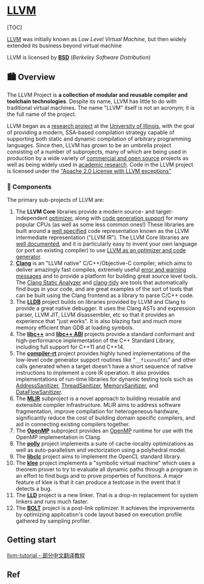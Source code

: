 # [LLVM](https://llvm.org)

[TOC]



[LLVM](https://llvm.org) was initially known as *Low Level Virtual Machine*, but then widely extended its business beyond virtual machine

LLVM is licensed by [**BSD**](https://linux.cn/article-3186-1.html) (*Berkeley Software Distribution*)



## 🏙 Overview
The LLVM Project is **a collection of modular and reusable compiler and toolchain technologies**. Despite its name, LLVM has little to do with traditional virtual machines. The name "LLVM" itself is not an acronym; it is the full name of the project.

LLVM began as a [research project](https://llvm.org/pubs/2004-01-30-CGO-LLVM.html) at the [University of Illinois](https://cs.illinois.edu/), with the goal of providing a modern, SSA-based compilation strategy capable of supporting both static and dynamic compilation of arbitrary programming languages. Since then, LLVM has grown to be an umbrella project consisting of a number of subprojects, many of which are being used in production by a wide variety of [commercial and open source](https://llvm.org/Users.html) projects as well as being widely used in [academic research](https://llvm.org/pubs/). Code in the LLVM project is licensed under the ["Apache 2.0 License with LLVM exceptions"](https://llvm.org/docs/DeveloperPolicy.html#new-llvm-project-license-framework)

### 🎼 Components
The primary sub-projects of LLVM are:

1. The **LLVM Core** libraries provide a modern source- and target-independent [optimizer](https://llvm.org/docs/Passes.html), along with [code generation support](https://llvm.org/docs/CodeGenerator.html) for many popular CPUs (as well as some less common ones!) These libraries are built around a [well specified](https://llvm.org/docs/LangRef.html) code representation known as the LLVM intermediate representation ("LLVM IR"). The LLVM Core libraries are [well documented](https://llvm.org/docs/), and it is particularly easy to invent your own language (or port an existing compiler) to use [LLVM as an optimizer and code generator](https://llvm.org/docs/tutorial/).
2. **[Clang](https://clang.llvm.org/)** is an "LLVM native" C/C++/Objective-C compiler, which aims to deliver amazingly fast compiles, extremely useful [error and warning messages](https://clang.llvm.org/diagnostics.html) and to provide a platform for building great source level tools. The [Clang Static Analyzer](https://clang-analyzer.llvm.org/) and [clang-tidy](https://clang.llvm.org/extra/clang-tidy/) are tools that automatically find bugs in your code, and are great examples of the sort of tools that can be built using the Clang frontend as a library to parse C/C++ code.
3. The **[LLDB](https://lldb.llvm.org/)** project builds on libraries provided by LLVM and Clang to provide a great native debugger. It uses the Clang ASTs and expression parser, LLVM JIT, LLVM disassembler, etc so that it provides an experience that "just works". It is also blazing fast and much more memory efficient than GDB at loading symbols.
4. The **[libc++](https://libcxx.llvm.org/)** and **[libc++ ABI](https://libcxxabi.llvm.org/)** projects provide a standard conformant and high-performance implementation of the C++ Standard Library, including full support for C++11 and C++14.
5. The **[compiler-rt](https://compiler-rt.llvm.org/)** project provides highly tuned implementations of the low-level code generator support routines like "`__fixunsdfdi`" and other calls generated when a target doesn't have a short sequence of native instructions to implement a core IR operation. It also provides implementations of run-time libraries for dynamic testing tools such as [AddressSanitizer](https://clang.llvm.org/docs/AddressSanitizer.html), [ThreadSanitizer](https://clang.llvm.org/docs/ThreadSanitizer.html), [MemorySanitizer](https://clang.llvm.org/docs/MemorySanitizer.html), and [DataFlowSanitizer](https://clang.llvm.org/docs/DataFlowSanitizer.html).
6. The **[MLIR](https://mlir.llvm.org/)** subproject is a novel approach to building reusable and extensible compiler infrastructure. MLIR aims to address software fragmentation, improve compilation for heterogeneous hardware, significantly reduce the cost of building domain specific compilers, and aid in connecting existing compilers together.
7. The **[OpenMP](https://openmp.llvm.org/)** subproject provides an [OpenMP](https://openmp.org/) runtime for use with the OpenMP implementation in Clang.
8. The **[polly](https://polly.llvm.org/)** project implements a suite of cache-locality optimizations as well as auto-parallelism and vectorization using a polyhedral model.
9. The **[libclc](https://libclc.llvm.org/)** project aims to implement the OpenCL standard library.
10. The **[klee](https://klee.llvm.org/)** project implements a "symbolic virtual machine" which uses a theorem prover to try to evaluate all dynamic paths through a program in an effort to find bugs and to prove properties of functions. A major feature of klee is that it can produce a testcase in the event that it detects a bug.
11. The **[LLD](https://lld.llvm.org/)** project is a new linker. That is a drop-in replacement for system linkers and runs much faster.
12. The **[BOLT](https://github.com/llvm/llvm-project/tree/main/bolt)** project is a post-link optimizer. It achieves the improvements by optimizing application's code layout based on execution profile gathered by sampling profiler.



## Getting start
[llvm-tutorial - 部分中文翻译教程](https://github.com/hunterzju/llvm-tutorial.)



## Ref